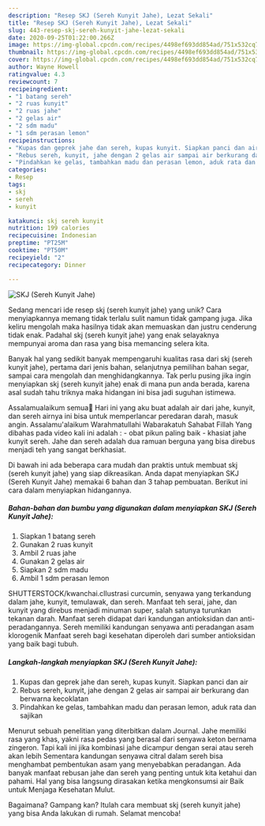 ```yaml
---
description: "Resep SKJ (Sereh Kunyit Jahe), Lezat Sekali"
title: "Resep SKJ (Sereh Kunyit Jahe), Lezat Sekali"
slug: 443-resep-skj-sereh-kunyit-jahe-lezat-sekali
date: 2020-09-25T01:22:00.266Z
image: https://img-global.cpcdn.com/recipes/4498ef693dd854ad/751x532cq70/skj-sereh-kunyit-jahe-foto-resep-utama.jpg
thumbnail: https://img-global.cpcdn.com/recipes/4498ef693dd854ad/751x532cq70/skj-sereh-kunyit-jahe-foto-resep-utama.jpg
cover: https://img-global.cpcdn.com/recipes/4498ef693dd854ad/751x532cq70/skj-sereh-kunyit-jahe-foto-resep-utama.jpg
author: Wayne Howell
ratingvalue: 4.3
reviewcount: 7
recipeingredient:
- "1 batang sereh"
- "2 ruas kunyit"
- "2 ruas jahe"
- "2 gelas air"
- "2 sdm madu"
- "1 sdm perasan lemon"
recipeinstructions:
- "Kupas dan geprek jahe dan sereh, kupas kunyit. Siapkan panci dan air"
- "Rebus sereh, kunyit, jahe dengan 2 gelas air sampai air berkurang dan berwarna kecoklatan"
- "Pindahkan ke gelas, tambahkan madu dan perasan lemon, aduk rata dan sajikan"
categories:
- Resep
tags:
- skj
- sereh
- kunyit

katakunci: skj sereh kunyit 
nutrition: 199 calories
recipecuisine: Indonesian
preptime: "PT25M"
cooktime: "PT50M"
recipeyield: "2"
recipecategory: Dinner

---
```



![SKJ (Sereh Kunyit Jahe)](https://img-global.cpcdn.com/recipes/4498ef693dd854ad/751x532cq70/skj-sereh-kunyit-jahe-foto-resep-utama.jpg)

Sedang mencari ide resep skj (sereh kunyit jahe) yang unik? Cara menyiapkannya memang tidak terlalu sulit namun tidak gampang juga. Jika keliru mengolah maka hasilnya tidak akan memuaskan dan justru cenderung tidak enak. Padahal skj (sereh kunyit jahe) yang enak selayaknya mempunyai aroma dan rasa yang bisa memancing selera kita.

Banyak hal yang sedikit banyak mempengaruhi kualitas rasa dari skj (sereh kunyit jahe), pertama dari jenis bahan, selanjutnya pemilihan bahan segar, sampai cara mengolah dan menghidangkannya. Tak perlu pusing jika ingin menyiapkan skj (sereh kunyit jahe) enak di mana pun anda berada, karena asal sudah tahu triknya maka hidangan ini bisa jadi suguhan istimewa.

Assalamualaikum semua🙏 Hari ini yang aku buat adalah air dari jahe, kunyit, dan sereh airnya ini bisa untuk memperlancar peredaran darah, masuk angin. Assalamu&#39;alaikum Warahmatullahi Wabarakatuh Sahabat Fillah Yang dibahas pada video kali ini adalah : - obat pikun paling baik - khasiat jahe kunyit sereh. Jahe dan sereh adalah dua ramuan berguna yang bisa direbus menjadi teh yang sangat berkhasiat.


Di bawah ini ada beberapa cara mudah dan praktis untuk membuat skj (sereh kunyit jahe) yang siap dikreasikan. Anda dapat menyiapkan SKJ (Sereh Kunyit Jahe) memakai 6 bahan dan 3 tahap pembuatan. Berikut ini cara dalam menyiapkan hidangannya.

<!--inarticleads1-->

##### Bahan-bahan dan bumbu yang digunakan dalam menyiapkan SKJ (Sereh Kunyit Jahe):

1. Siapkan 1 batang sereh
1. Gunakan 2 ruas kunyit
1. Ambil 2 ruas jahe
1. Gunakan 2 gelas air
1. Siapkan 2 sdm madu
1. Ambil 1 sdm perasan lemon


SHUTTERSTOCK/kwanchai.cIlustrasi curcumin, senyawa yang terkandung dalam jahe, kunyit, temulawak, dan sereh. Manfaat teh serai, jahe, dan kunyit yang direbus menjadi minuman super, salah satunya turunkan tekanan darah. Manfaat sereh didapat dari kandungan antioksidan dan anti-peradangannya. Sereh memiliki kandungan senyawa anti peradangan asam klorogenik Manfaat sereh bagi kesehatan diperoleh dari sumber antioksidan yang baik bagi tubuh. 

<!--inarticleads2-->

##### Langkah-langkah menyiapkan SKJ (Sereh Kunyit Jahe):

1. Kupas dan geprek jahe dan sereh, kupas kunyit. Siapkan panci dan air
1. Rebus sereh, kunyit, jahe dengan 2 gelas air sampai air berkurang dan berwarna kecoklatan
1. Pindahkan ke gelas, tambahkan madu dan perasan lemon, aduk rata dan sajikan


Menurut sebuah penelitian yang diterbitkan dalam Journal. Jahe memiliki rasa yang khas, yakni rasa pedas yang berasal dari senyawa keton bernama zingeron. Tapi kali ini jika kombinasi jahe dicampur dengan serai atau sereh akan lebih Sementara kandungan senyawa citral dalam sereh bisa menghambat pembentukan asam yang menyebabkan peradangan. Ada banyak manfaat rebusan jahe dan sereh yang penting untuk kita ketahui dan pahami. Hal yang bisa langsung dirasakan ketika mengkonsumsi air Baik untuk Menjaga Kesehatan Mulut. 

Bagaimana? Gampang kan? Itulah cara membuat skj (sereh kunyit jahe) yang bisa Anda lakukan di rumah. Selamat mencoba!
